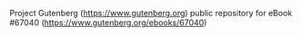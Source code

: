 Project Gutenberg (https://www.gutenberg.org) public repository for
eBook #67040 (https://www.gutenberg.org/ebooks/67040)
